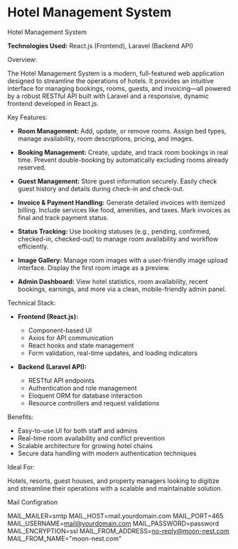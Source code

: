 # Hotel Management System

Hotel Management System

**Technologies Used:** React.js (Frontend), Laravel (Backend API)

Overview:

The Hotel Management System is a modern, full-featured web application designed to streamline the operations of hotels. It provides an intuitive interface for managing bookings, rooms, guests, and invoicing—all powered by a robust RESTful API built with Laravel and a responsive, dynamic frontend developed in React.js.

Key Features:

* **Room Management:**
  Add, update, or remove rooms. Assign bed types, manage availability, room descriptions, pricing, and images.

* **Booking Management:**
  Create, update, and track room bookings in real time. Prevent double-booking by automatically excluding rooms already reserved.

* **Guest Management:**
  Store guest information securely. Easily check guest history and details during check-in and check-out.

* **Invoice & Payment Handling:**
  Generate detailed invoices with itemized billing. Include services like food, amenities, and taxes. Mark invoices as final and track payment status.

* **Status Tracking:**
  Use booking statuses (e.g., pending, confirmed, checked-in, checked-out) to manage room availability and workflow efficiently.

* **Image Gallery:**
  Manage room images with a user-friendly image upload interface. Display the first room image as a preview.

* **Admin Dashboard:**
  View hotel statistics, room availability, recent bookings, earnings, and more via a clean, mobile-friendly admin panel.

Technical Stack:

* **Frontend (React.js):**

  * Component-based UI
  * Axios for API communication
  * React hooks and state management
  * Form validation, real-time updates, and loading indicators

* **Backend (Laravel API):**

  * RESTful API endpoints
  * Authentication and role management
  * Eloquent ORM for database interaction
  * Resource controllers and request validations

Benefits:

* Easy-to-use UI for both staff and admins
* Real-time room availability and conflict prevention
* Scalable architecture for growing hotel chains
* Secure data handling with modern authentication techniques

Ideal For:

Hotels, resorts, guest houses, and property managers looking to digitize and streamline their operations with a scalable and maintainable solution.
 

Mail Configration 

MAIL_MAILER=smtp
MAIL_HOST=mail.yourdomain.com
MAIL_PORT=465
MAIL_USERNAME=mail@yourdomain.com
MAIL_PASSWORD=password
MAIL_ENCRYPTION=ssl
MAIL_FROM_ADDRESS=no-reply@moon-nest.com
MAIL_FROM_NAME="moon-nest.com"
